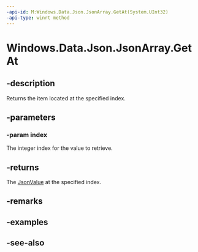 ```yaml
---
-api-id: M:Windows.Data.Json.JsonArray.GetAt(System.UInt32)
-api-type: winrt method
---
```


<!-- Method syntax
public Windows.Data.Json.IJsonValue GetAt(System.UInt32 index)
-->

# Windows.Data.Json.JsonArray.GetAt

## -description
Returns the item located at the specified index.

## -parameters
### -param index
The integer index for the value to retrieve.

## -returns
The [JsonValue](jsonvalue.md) at the specified index.

## -remarks

## -examples

## -see-also
